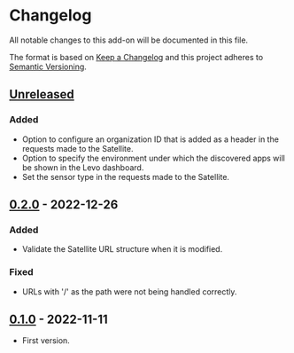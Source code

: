 # Changelog

All notable changes to this add-on will be documented in this file.

The format is based on [Keep a Changelog](https://keepachangelog.com/en/1.0.0/) and
this project adheres to [Semantic Versioning](https://semver.org/spec/v2.0.0.html).

## [Unreleased]
### Added
- Option to configure an organization ID that is added as a header in the requests made to the Satellite.
- Option to specify the environment under which the discovered apps will be shown in the Levo dashboard.
- Set the sensor type in the requests made to the Satellite.

## [0.2.0] - 2022-12-26
### Added
- Validate the Satellite URL structure when it is modified.

### Fixed
- URLs with '/' as the path were not being handled correctly.


## [0.1.0] - 2022-11-11
- First version.

[Unreleased]: https://github.com/levoai/levoai-zap-addon/compare/v0.2.0...HEAD
[0.2.0]: https://github.com/levoai/levoai-zap-addon/compare/v0.1.0...v0.2.0
[0.1.0]: https://github.com/levoai/levoai-zap-addon/compare/cb0a3eda2aa38d87406c3ff1feda9bfd747fbabc...v0.1.0
